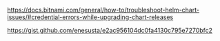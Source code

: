 https://docs.bitnami.com/general/how-to/troubleshoot-helm-chart-issues/#credential-errors-while-upgrading-chart-releases

https://gist.github.com/enesusta/e2ac956104dc0fa4130c795e7270bfc2